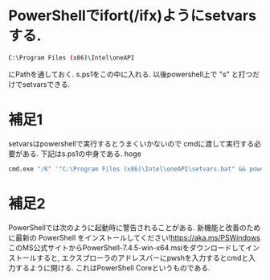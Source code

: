 # PowerShellでifort(/ifx)ようにsetvarsする.
```bash
C:\Program Files (x86)\Intel\oneAPI
```
にPathを通しておく. s.ps1をこの中に入れる. 以後powershell上で "s" と打つだけでsetvarsできる.


# 補足1
setvarsはpowershellで実行するとうまくいかないので
cmdに渡して実行する必要がある. 下記はs.ps1の中身である.
hoge
```bash
cmd.exe "/K" '"C:\Program Files (x86)\Intel\oneAPI\setvars.bat" && powershell'
```

# 補足2
PowerShellでは次のように起動時に警告されることがある.
新機能と改善のために最新の PowerShell をインストールしてください!https://aka.ms/PSWindows
このMS公式サイトからPowerShell-7.4.5-win-x64.msiをダウンロードしてインストールすると,
エクスプローラのアドレスバーにpwshを入力するとcmdと入力するように開ける.
これはPowerShell Coreというものである.
